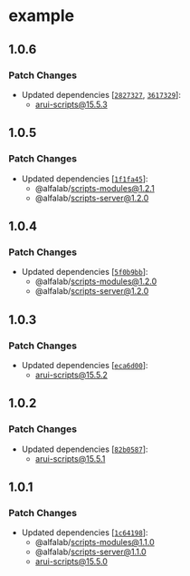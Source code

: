 # example

## 1.0.6

### Patch Changes

- Updated dependencies [[`2827327`](https://github.com/core-ds/arui-scripts/commit/2827327868addc654677c2fd79f6ef8da2f15ce8), [`3617329`](https://github.com/core-ds/arui-scripts/commit/361732947536ea14dab3c6e2f8285d7604f3f7a3)]:
  - arui-scripts@15.5.3

## 1.0.5

### Patch Changes

- Updated dependencies [[`1f1fa45`](https://github.com/core-ds/arui-scripts/commit/1f1fa45d9d634d59e92169e4931b38e4945f2f92)]:
  - @alfalab/scripts-modules@1.2.1
  - @alfalab/scripts-server@1.2.0

## 1.0.4

### Patch Changes

- Updated dependencies [[`5f0b9bb`](https://github.com/core-ds/arui-scripts/commit/5f0b9bbb2ed995a8888492b389a5ad340e783d0a)]:
  - @alfalab/scripts-modules@1.2.0
  - @alfalab/scripts-server@1.2.0

## 1.0.3

### Patch Changes

- Updated dependencies [[`eca6d00`](https://github.com/core-ds/arui-scripts/commit/eca6d0094d36f5041a2ad2c29c95e6099219c154)]:
  - arui-scripts@15.5.2

## 1.0.2

### Patch Changes

- Updated dependencies [[`82b0587`](https://github.com/core-ds/arui-scripts/commit/82b0587b9333193a6eaad3ed29b2d3a32745479c)]:
  - arui-scripts@15.5.1

## 1.0.1

### Patch Changes

- Updated dependencies [[`1c64198`](https://github.com/core-ds/arui-scripts/commit/1c641989791c4ff1e7a20d05c115f8a1d7817e30)]:
  - @alfalab/scripts-modules@1.1.0
  - @alfalab/scripts-server@1.1.0
  - arui-scripts@15.5.0
